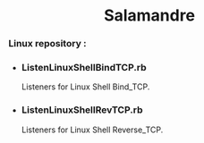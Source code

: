 <center><h1>Salamandre</h1></center>
<p>
<h3>Linux repository :</h3>
<ul>
<li><h3>ListenLinuxShellBindTCP.rb</h3>
<p>
Listeners for Linux Shell Bind_TCP.
</p>
<li><h3>ListenLinuxShellRevTCP.rb</h3>
<p>
Listeners for Linux Shell Reverse_TCP.
</p>
</ul>
</p>
